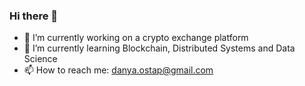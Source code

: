 ### Hi there 👋

- 🔭 I’m currently working on a crypto exchange platform
- 🌱 I’m currently learning Blockchain, Distributed Systems and Data Science
- 📫 How to reach me: danya.ostap@gmail.com
